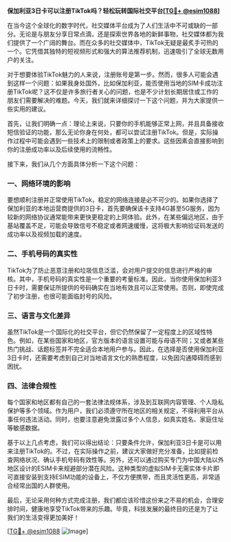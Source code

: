 **保加利亚3日卡可以注册TikTok吗？轻松玩转国际社交平台[[TG💪+ @esim1088](https://t.me/s/esim1088)]**

在当今这个全球化的数字时代，社交媒体平台成为了人们生活中不可或缺的一部分。无论是与朋友分享日常点滴，还是探索世界各地的新鲜事物，社交媒体都为我们提供了一个广阔的舞台。而在众多的社交媒体中，TikTok无疑是最炙手可热的一个。它凭借其独特的短视频形式和强大的算法推荐机制，迅速吸引了全球无数用户的关注。

对于想要体验TikTok魅力的人来说，注册账号是第一步。然而，很多人可能会遇到这样一个问题：如果我身处国外，比如保加利亚，能否使用当地的SIM卡成功注册TikTok呢？这不仅是许多旅行者关心的问题，也是不少计划长期居住或工作的朋友们需要解决的难题。今天，我们就来详细探讨一下这个问题，并为大家提供一些实用的建议。

首先，让我们明确一点：理论上来说，只要你的手机能够正常上网，并且具备接收短信验证的功能，那么无论你身在何处，都可以尝试注册TikTok。但是，实际操作过程中可能会遇到一些技术上的限制或者政策上的要求。这些因素会直接影响到你的注册成功率以及后续使用的流畅性。

接下来，我们从几个方面具体分析一下这个问题：

### 一、网络环境的影响

要想顺利注册并正常使用TikTok，稳定的网络连接是必不可少的。如果你选择了保加利亚的本地运营商提供的3日卡，首先要确保该卡支持4G甚至5G服务，因为较新的网络协议通常能带来更快更稳定的上网体验。此外，在某些偏远地区，由于基站覆盖不足，可能会导致信号不稳定或者网速缓慢，这将极大影响验证码发送的成功率以及视频加载的速度。

### 二、手机号码的真实性

TikTok为了防止恶意注册和垃圾信息泛滥，会对用户提交的信息进行严格的审核。其中，手机号码的真实性是一个重要的考量标准。因此，当你使用保加利亚3日卡时，需要保证所提供的号码确实在当地有效且可以正常使用。否则，即使完成了初步注册，也很可能面临封号的风险。

### 三、语言与文化差异

虽然TikTok是一个国际化的社交平台，但它仍然保留了一定程度上的区域性特色。例如，在某些国家和地区，官方版本的语言设置可能与母语不同；又或者某些热门挑战、话题标签并不完全适合本地用户参与。因此，在选择是否使用保加利亚3日卡时，还需要考虑到自己对当地语言文化的熟悉程度，以免因沟通障碍而感到困扰。

### 四、法律合规性

每个国家和地区都有自己的一套法律法规体系，涉及到互联网内容管理、个人隐私保护等多个领域。作为用户，我们必须遵守所在地区的相关规定，不得利用平台从事任何违法活动。同时，也要注意避免泄露过多个人信息，如真实姓名、家庭住址等敏感数据。

基于以上几点考虑，我们可以得出结论：只要条件允许，保加利亚3日卡是可以用来注册TikTok的。不过，在实际操作之前，建议大家做好充分准备，比如提前检查网络状况、确认手机号码有效性等。另外，还可以通过购买专门为中国大陆以外地区设计的ESIM卡来规避部分潜在风险。这种类型的虚拟SIM卡无需实体卡片即可直接安装到支持ESIM功能的设备上，不仅方便携带，而且灵活性更高，非常适合经常出国的人群使用。

最后，无论采用何种方式完成注册，我们都应该珍惜这份来之不易的机会，合理安排时间，健康地享受TikTok带来的乐趣。毕竟，科技发展的最终目的还是为了让我们的生活变得更加美好！

[[TG💪+ @esim1088](https://t.me/s/esim1088) ![Image](https://i.postimg.cc/4NQfJmqS/Snipaste-2025-05-13-00-14-12.png)]